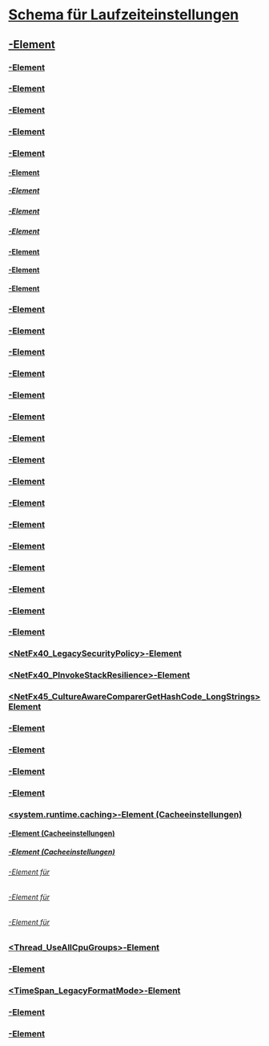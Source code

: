 # [Schema für Laufzeiteinstellungen](index.md)
## [<runtime>-Element](runtime-element.md)
### [<alwaysFlowImpersonationPolicy>-Element](alwaysflowimpersonationpolicy-element.md)
### [](TocOutOfQuery)
### [<appDomainManagerAssembly>-Element](appdomainmanagerassembly-element.md)
### [<appDomainManagerType>-Element](appdomainmanagertype-element.md)
### [<appDomainResourceMonitoring>-Element](appdomainresourcemonitoring-element.md)
### [<assemblyBinding>-Element](assemblybinding-element-for-runtime.md)
#### [<dependentAssembly>-Element](dependentassembly-element.md)
##### [<assemblyIdentity>-Element](assemblyidentity-element-for-runtime.md)
##### [<bindingRedirect>-Element](bindingredirect-element.md)
##### [<codeBase>-Element](codebase-element.md)
#### [<probing>-Element](probing-element.md)
#### [<publisherPolicy>-Element](publisherpolicy-element.md)
#### [<qualifyAssembly>-Element](qualifyassembly-element.md)
### [<bypassTrustedAppStrongNames>-Element](bypasstrustedappstrongnames-element.md)
### [<CompatSortNLSVersion>-Element](compatsortnlsversion-element.md)
### [<developmentMode>-Element](developmentmode-element.md)
### [<disableCachingBindingFailures>-Element](disablecachingbindingfailures-element.md)
### [<disableCommitThreadStack>-Element](disablecommitthreadstack-element.md)
### [<disableFusionUpdatesFromADManager>-Element](disablefusionupdatesfromadmanager-element.md)
### [](TocOutOfQuery)
### [<enforceFIPSPolicy>-Element](enforcefipspolicy-element.md)
### [<etwEnable>-Element](etwenable-element.md)
### [<forcePerformanceCounterUniqueSharedMemoryReads>-Element](forceperformancecounteruniquesharedmemoryreads-element.md)
### [<gcAllowVeryLargeObjects>-Element](gcallowverylargeobjects-element.md)
### [<gcConcurrent>-Element](gcconcurrent-element.md)
### [<GCCpuGroup>-Element](gccpugroup-element.md)
### [<gcServer>-Element](gcserver-element.md)
### [<generatePublisherEvidence>-Element](generatepublisherevidence-element.md)
### [<legacyCorruptedStateExceptionsPolicy>-Element](legacycorruptedstateexceptionspolicy-element.md)
### [<legacyImpersonationPolicy>-Element](legacyimpersonationpolicy-element.md)
### [<loadFromRemoteSources>](loadfromremotesources-element.md)
### [<NetFx40_LegacySecurityPolicy>-Element](netfx40-legacysecuritypolicy-element.md)
### [<NetFx40_PInvokeStackResilience>-Element](netfx40-pinvokestackresilience-element.md)
### [<NetFx45_CultureAwareComparerGetHashCode_LongStrings> Element](netfx45-cultureawarecomparergethashcode-longstrings-element.md)
### [<PreferComInsteadOfManagedRemoting>-Element](prefercominsteadofmanagedremoting-element.md)
### [<relativeBindForResources>-Element](relativebindforresources-element.md)
### [<shadowCopyVerifyByTimestamp>-Element](shadowcopyverifybytimestamp-element.md)
### [<supportPortability>-Element](supportportability-element.md)
### [<system.runtime.caching>-Element (Cacheeinstellungen)](system-runtime-caching-element-cache-settings.md)
#### [<memoryCache>-Element (Cacheeinstellungen)](memorycache-element-cache-settings.md)
##### [<namedCaches>-Element (Cacheeinstellungen)](namedcaches-element-cache-settings.md)
###### [<add>-Element für <namedCaches>](add-element-for-namedcaches.md)
###### [<clear>-Element für <namedCaches>](clear-element-for-namedcaches.md)
###### [<remove>-Element für <namedCaches>](remove-element-for-namedcaches.md)
### [<Thread_UseAllCpuGroups>-Element](thread-useallcpugroups-element.md)
### [<ThrowUnobservedTaskExceptions>-Element](throwunobservedtaskexceptions-element.md)
### [<TimeSpan_LegacyFormatMode>-Element](timespan-legacyformatmode-element.md)
### [](TocOutOfQuery)
### [<UseRandomizedStringHashAlgorithm>-Element](userandomizedstringhashalgorithm-element.md)
### [<UseSmallInternalThreadStacks>-Element](usesmallinternalthreadstacks-element.md)

